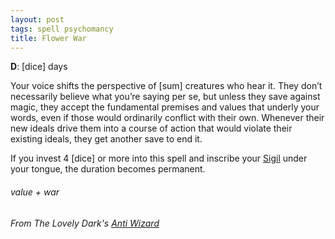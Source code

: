 ```yaml
---
layout: post
tags: spell psychomancy
title: Flower War
---
```

**D**:  [dice] days

Your voice shifts the perspective of [sum] creatures who hear it. They don’t necessarily believe what you’re saying per se, but unless they save against magic, they accept the fundamental premises and values that underly your words, even if those would ordinarily conflict with their own. Whenever their new ideals drive them into a course of action that would violate their existing ideals, they get another save to end it.

If you invest 4 [dice] or more into this spell and inscribe your [Sigil](/spells/#lexicon) under your tongue, the duration becomes permanent.
 
###### value + war
###### From The Lovely Dark's [Anti Wizard](https://thelovelydark.blogspot.com/2019/02/the-anti-wizard.html)
